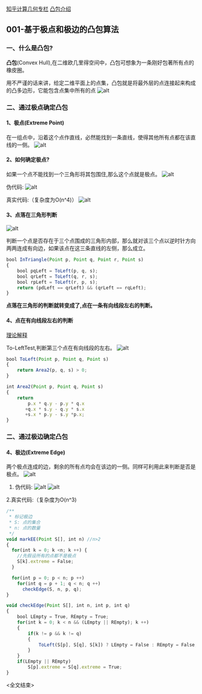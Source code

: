 [知乎计算几何专栏](https://zhuanlan.zhihu.com/p/33355636)
[凸包介绍](https://cyw3.github.io/YalesonChan/2016/ConvexHull.html)

## 001-基于极点和极边的凸包算法

### 一、什么是凸包?
**凸包**(Convex Hull),在二维欧几里得空间中，凸包可想象为一条刚好包著所有点的橡皮圈。

用不严谨的话来讲，给定二维平面上的点集，凸包就是将最外层的点连接起来构成的凸多边形，它能包含点集中所有的点
![alt](008.jpeg)

### 二、通过极点确定凸包
#### 1、极点(Extreme Point)
在一组点中，沿着这个点作直线，必然能找到一条直线，使得其他所有点都在该直线的一侧。
![alt](003.jpg)

#### 2、如何确定极点?
如果一个点不能找到一个三角形将其包围住,那么这个点就是极点。
![alt](005.png)

伪代码:
![alt](006.png)

真实代码:（复杂度为O(n^4)）
![alt](007.png)


#### 3、点落在三角形判断
![alt](002.jpg)

判断一个点是否存在于三个点围成的三角形内部，那么就对该三个点以逆时针方向两两连成有向边，如果该点在这三条直线的左侧，那么成立。

```js
bool InTriangle(Point p, Point q, Point r, Point s)
{
    bool pqLeft = ToLeft(p, q, s);
    bool qrLeft = ToLeft(q, r, s);
    bool rpLeft = ToLeft(r, p, s);
    return (pdLeft == qrLeft) && (qrLeft == rqLeft);
}
```

**点落在三角形的判断就转变成了,点在一条有向线段左右的判断。**

#### 4、点在有向线段左右的判断
[理论解释](https://github.com/dslming/learningComputerGraphics/tree/master/数学基础/010-三角形数学基础/note.png)

To-LeftTest,判断第三个点在有向线段的左右。
![alt](001.jpg)

```js
bool ToLeft(Point p, Point q, Point s)
{
    return Area2(p, q, s) > 0;
}

int Area2(Point p, Point q, Point s)
{
    return
        p.x * q.y - p.y * q.x
       +q.x * s.y - q.y * s.x
       +s.x * p.y - s.y *p.x;
}
```

### 二、通过极边确定凸包
#### 4、极边(Extreme Edge)
两个极点连成的边，剩余的所有点均会在该边的一侧。同样可利用此来判断是否是极点。
![alt](004.jpg)

1. 伪代码:
![alt](010.png)
![alt](009.png)

2.真实代码:（复杂度为O(n^3)
```js
/**
 * 标记极边
 * S: 点的集合
 * n: 点的数量
 */
void markEE(Point S[], int n) //n>2
{
  for(int k = 0; k <n; k ++) {
    //先假设所有的点都不是极点
    S[k].extreme = False;
  }

  for(int p = 0; p < n; p ++)
    for(int q = p + 1; q < n; q ++)
      checkEdge(S, n, p, q);
}

void checkEdge(Point S[], int n, int p, int q)
{
    bool LEmpty = True, REmpty = True;
    for(int k = 0; k < n && (LEmpty || REmpty); k ++)
    {
        if(k != p && k != q)
        {
            ToLeft(S[p], S[q], S[k]) ? LEmpty = False : REmpty = False;
        }
    }
    if(LEmpty || REmpty)
        S[p].extreme = S[q].extreme = True;
}
```

<全文结束>
